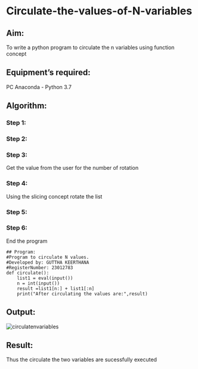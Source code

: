 # Circulate-the-values-of-N-variables
## Aim:
To write a python program to circulate the n variables using function concept
## Equipment’s required:
PC
Anaconda - Python 3.7
## Algorithm: 
### Step 1: 
### Step 2: 
### Step 3: 
Get the value from the user for the number of rotation
### Step 4: 
Using the slicing concept rotate the list

### Step 5: 
### Step 6: 
End the program
```
## Program:
#Program to circulate N values.
#Developed by: GUTTHA KEERTHANA
#RegisterNumber: 23012783
def circulate():
    list1 = eval(input())
    n = int(input())
    result =list1[n:] + list1[:n]
    print("After circulating the values are:",result)
```
## Output:
![circulatenvariables](https://github.com/keerthanaguttha/Circulate-the-values-of-N-variables/assets/145742927/dc6843cc-8edd-49d8-8421-0016ddcb59da)


## Result:
Thus the circulate the two variables are sucessfully executed
